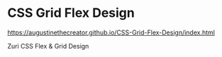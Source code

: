 # CSS Grid Flex Design

https://augustinethecreator.github.io/CSS-Grid-Flex-Design/index.html

 Zuri CSS Flex & Grid Design
